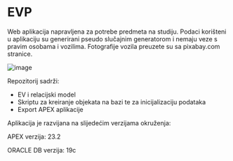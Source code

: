 # EVP
Web aplikacija napravljena za potrebe predmeta na studiju.
Podaci korišteni u aplikaciju su generirani pseudo slučajnim generatorom i nemaju veze s pravim osobama i vozilima. Fotografije vozila preuzete su sa pixabay.com stranice.

![image](https://github.com/hkoscica/evp/assets/147255672/3cbb781c-d370-4e4b-8a4b-0f59fd0dc513)


Repozitorij sadrži:
<ul>
  <li>EV i relacijski model</li>
  <li>Skriptu za kreiranje objekata na bazi te za inicijalizaciju podataka</li>
  <li>Export APEX aplikacije</li>
</ul>

<p>Aplikacija je razvijana na slijedećim verzijama okruženja:</p>
<p>APEX verzija: 23.2</p>
<p>ORACLE DB verzija: 19c</p>
